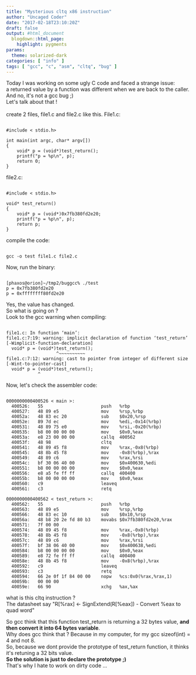 ```yaml
---
title: "Mysterious cltq x86 instruction"
author: "Uncaged Coder"
date: "2017-02-18T23:10:20Z"
draft: false
output: #html_document
  blogdown::html_page:
    highlight: pygments
params:
  theme: solarized-dark
categories: [ "info" ]
tags: [ "gcc", "c", "asm", "cltq", "bug" ]
---
```



Today I was working on some ugly C code and faced a strange issue:<br>
a returned value by a function was different when we are back to the caller.
<br>
And no, it's not a gcc bug ;)<br>
Let's talk about that !<br>
<br>
create 2 files, file1.c and file2.c like this.
File1.c:<br>


<pre><code class="C">
#include < stdio.h>

int main(int argc, char* argv[])
{
	void* p = (void*)test_return();
	printf("p = %p\n", p);
	return 0;
}
</code></pre>

file2.c:<br>

<pre><code class="C">
#include < stdio.h>

void* test_return()
{
	void* p = (void*)0x7fb380fd2e20;
	printf("p = %p\n", p);
	return p;
}
</code></pre>

compile the code:<br>

<pre><code class="Bash">
gcc -o test file1.c file2.c
</code></pre>

Now, run the binary:<br>

<pre><code class="Bash">
[phaxos@orion]~/tmp2/buggcc% ./test 
p = 0x7fb380fd2e20
p = 0xffffffff80fd2e20
</code></pre>


Yes, the value has changed.<br>
So what is going on ?<br>
Look to the gcc warning when compiling:<br>

<pre><code class="Bash">
file1.c: In function ‘main’:
file1.c:7:19: warning: implicit declaration of function ‘test_return’ [-Wimplicit-function-declaration]
  void* p = (void*)test_return();
                   ^~~~~~~~~~~
file1.c:7:12: warning: cast to pointer from integer of different size [-Wint-to-pointer-cast]
  void* p = (void*)test_return();
            ^
</code></pre>

Now, let's check the assembler code:<br>

<pre><code class="Intel x86 Assembly">
0000000000400526 < main >:
  400526:	55                   	push   %rbp
  400527:	48 89 e5             	mov    %rsp,%rbp
  40052a:	48 83 ec 20          	sub    $0x20,%rsp
  40052e:	89 7d ec             	mov    %edi,-0x14(%rbp)
  400531:	48 89 75 e0          	mov    %rsi,-0x20(%rbp)
  400535:	b8 00 00 00 00       	mov    $0x0,%eax
  40053a:	e8 23 00 00 00       	callq  400562 <test_return>
  40053f:	48 98                	cltq   
  400541:	48 89 45 f8          	mov    %rax,-0x8(%rbp)
  400545:	48 8b 45 f8          	mov    -0x8(%rbp),%rax
  400549:	48 89 c6             	mov    %rax,%rsi
  40054c:	bf 30 06 40 00       	mov    $0x400630,%edi
  400551:	b8 00 00 00 00       	mov    $0x0,%eax
  400556:	e8 a5 fe ff ff       	callq  400400 <printf@plt>
  40055b:	b8 00 00 00 00       	mov    $0x0,%eax
  400560:	c9                   	leaveq 
  400561:	c3                   	retq   

0000000000400562 < test_return >:
  400562:	55                   	push   %rbp
  400563:	48 89 e5             	mov    %rsp,%rbp
  400566:	48 83 ec 10          	sub    $0x10,%rsp
  40056a:	48 b8 20 2e fd 80 b3 	movabs $0x7fb380fd2e20,%rax
  400571:	7f 00 00 
  400574:	48 89 45 f8          	mov    %rax,-0x8(%rbp)
  400578:	48 8b 45 f8          	mov    -0x8(%rbp),%rax
  40057c:	48 89 c6             	mov    %rax,%rsi
  40057f:	bf 38 06 40 00       	mov    $0x400638,%edi
  400584:	b8 00 00 00 00       	mov    $0x0,%eax
  400589:	e8 72 fe ff ff       	callq  400400 <printf@plt>
  40058e:	48 8b 45 f8          	mov    -0x8(%rbp),%rax
  400592:	c9                   	leaveq 
  400593:	c3                   	retq   
  400594:	66 2e 0f 1f 84 00 00 	nopw   %cs:0x0(%rax,%rax,1)
  40059b:	00 00 00 
  40059e:	66 90                	xchg   %ax,%ax
</code></pre>

what is this cltq instruction ?<br>
The datasheet say "R[%rax] <- SignExtend(R[%eax])  - Convert %eax to quad
word"<br>


So gcc think that this function test_return is returning a 32 bytes value, **and
then convert it into 64 bytes variable**.<br>
Why does gcc think that ? Because in my computer, for my gcc sizeof(int) = 4 and not 8.<br>
So, because we dont provide the prototype of test_return function, it thinks
it's retuning a 32 bits value.<br>
**So the solution is just to declare the prototype ;)**<br>
That's why I hate to work on dirty code ... 

